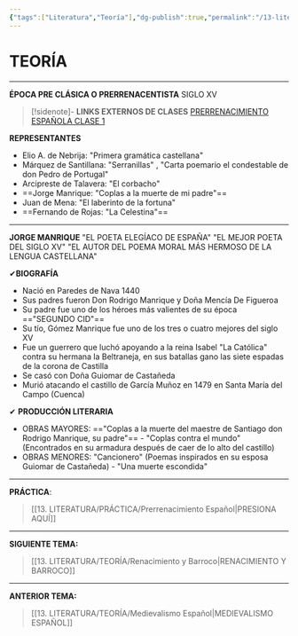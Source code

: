 ```yaml
---
{"tags":["Literatura","Teoría"],"dg-publish":true,"permalink":"/13-literatura/teoria/prerrenacimiento-espanol/","dgPassFrontmatter":true}
---
```


# TEORÍA
---
**ÉPOCA PRE CLÁSICA O PRERRENACENTISTA**
SIGLO XV

>[!sidenote]- **LINKS EXTERNOS DE CLASES** 
>[PRERRENACIMIENTO ESPAÑOLA CLASE 1](https://www.youtube.com/watch?v=mbNBKfjdKEg) 

**REPRESENTANTES**
- Elio A. de Nebrija: "Primera gramática castellana"
- Márquez de Santillana: "Serranillas" , "Carta poemario el condestable de don Pedro de Portugal"
- Arcipreste de Talavera: "El corbacho"
- ==Jorge Manrique: "Coplas a la muerte de mi padre"==
- Juan de Mena: "El laberinto de la fortuna"
- ==Fernando de Rojas: "La Celestina"==

---
**JORGE MANRIQUE**
"EL POETA ELEGÍACO DE ESPAÑA"
"EL MEJOR POETA DEL SIGLO XV"
"EL AUTOR DEL POEMA MORAL MÁS HERMOSO DE LA LENGUA CASTELLANA"

 ✔**BIOGRAFÍA**
 - Nació en Paredes de Nava 1440
 - Sus padres fueron Don Rodrigo Manrique y Doña Mencía De Figueroa
- Su padre fue uno de los héroes más valientes de su época =="SEGUNDO CID"==
- Su tío, Gómez Manrique fue uno de los tres o cuatro mejores del siglo XV
- Fue un guerrero que luchó apoyando a la reina Isabel "La Católica" contra su hermana la Beltraneja, en sus batallas gano las siete espadas de la corona de Castilla
- Se casó con Doña Guiomar de Castañeda
- Murió atacando el castillo de García Muñoz en 1479 en Santa María del Campo (Cuenca)

✔ **PRODUCCIÓN LITERARIA**
- OBRAS MAYORES: =="Coplas a la muerte del maestre de Santiago don Rodrigo Manrique, su padre"== - "Coplas contra el mundo" (Encontrados en su armadura después de caer de lo alto del castillo)
- OBRAS MENORES: "Cancionero" (Poemas inspirados en su esposa Guiomar de Castañeda) - "Una muerte escondida"

---
**PRÁCTICA**:
>[[13. LITERATURA/PRÁCTICA/Prerrenacimiento Español\|PRESIONA AQUÍ]]

---
**SIGUIENTE TEMA:** 
>[[13. LITERATURA/TEORÍA/Renacimiento y Barroco\|RENACIMIENTO Y BARROCO]]

---
**ANTERIOR TEMA:** 
>[[13. LITERATURA/TEORÍA/Medievalismo Español\|MEDIEVALISMO ESPAÑOL]]


